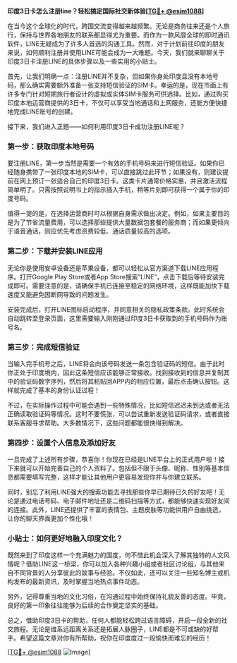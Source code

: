 **印度3日卡怎么注册line？轻松搞定国际社交新体验[[TG💪+ @esim1088](https://t.me/s/esim1088)]**

在当今这个全球化的时代，跨国交流变得越来越频繁。无论是商务往来还是个人旅行，保持与世界各地朋友的联系都显得尤为重要。而作为一款风靡全球的即时通讯软件，LINE无疑成为了许多人首选的沟通工具。然而，对于计划前往印度的朋友来说，如何顺利注册并使用LINE可能会成为一大难题。今天，我们就来聊聊关于印度3日卡注册LINE的具体步骤以及一些实用的小贴士。

首先，让我们明确一点：注册LINE并不复杂，但如果你身处印度且没有本地号码，那么确实需要额外准备一张支持短信验证的SIM卡。幸运的是，现在市面上有许多专门针对短期旅行者设计的虚拟或实体SIM卡服务可供选择。比如，通过购买印度本地运营商提供的3日卡，不仅可以享受当地通话和上网服务，还能方便快捷地完成LINE账号的创建。

接下来，我们进入正题——如何利用印度3日卡成功注册LINE呢？

### 第一步：获取印度本地号码

要注册LINE，第一步当然是需要一个有效的手机号码来进行短信验证。如果你已经随身携带了一张印度本地的SIM卡，可以直接跳过此环节；如果没有，则建议提前在网上预订一张适合自己的印度3日卡。这类卡片通常价格实惠，并且激活流程简单明了。只需按照说明书上的指示插入手机，稍等片刻即可获得一个属于你的印度号码。

值得一提的是，在选择运营商时可以根据自身需求做出决定。例如，如果主要目的是为了节省流量费用，可以选择那些提供大量数据包套餐的服务商；而如果更倾向于语音通话，则应优先考虑资费较低、通话质量较高的选项。

### 第二步：下载并安装LINE应用

无论你是使用安卓设备还是苹果设备，都可以轻松从官方渠道下载LINE应用程序。打开Google Play Store或者App Store搜索“LINE”，点击下载后等待安装完成即可。需要注意的是，请确保手机已连接至稳定的网络环境，这样既能加快下载速度又能避免因断网导致的问题发生。

安装完成后，打开LINE图标启动程序，并同意相关的隐私政策条款。此时系统会自动跳转至登录页面，这里需要输入刚刚通过印度3日卡获取到的手机号码作为账号名。

### 第三步：完成短信验证

当输入完手机号之后，LINE将会向该号码发送一条包含验证码的短信。由于此时你正处于印度境内，因此这条短信应该能够正常接收。找到接收到的信息并复制其中的验证码数字序列，然后将其粘贴回APP内的相应位置，最后点击确认按钮。这样就完成了基本的身份认证过程！

不过，在实际操作过程中可能会遇到一些特殊情况，比如短信迟迟未到达或者无法正确读取验证码等情况。这时不要慌张，可以尝试重新发送验证码请求，或者直接联系客服寻求帮助。大多数情况下，这些问题都能很快得到解决。

### 第四步：设置个人信息及添加好友

一旦完成了上述所有步骤，恭喜你！你现在已经是LINE平台上的正式用户啦！接下来就可以开始完善自己的个人资料了。包括但不限于头像、昵称、性别等基本信息都需要填写完整，这样才能让其他用户更容易发现你并与你建立联系。

同时，别忘了利用LINE强大的搜索功能去寻找那些你早已期待已久的好友吧！无论是通过电话号码、电子邮件地址还是二维码扫描等方式，都能够快速实现好友间的连接。此外，LINE还提供了丰富的表情包、主题皮肤等功能供用户自由挑选，让你的聊天界面更加个性化哦！

### 小贴士：如何更好地融入印度文化？

既然来到了印度这样一个充满魅力的国度，何不借此机会深入了解其独特的人文风情呢？借助LINE这一桥梁，你可以加入各种兴趣小组或者社区讨论组，与其他来自不同背景的人分享彼此的故事与经验。不仅如此，还可以关注一些知名博主或机构发布的最新资讯，及时掌握当地热点事件动态。

另外，记得尊重当地的文化习俗，在沟通过程中始终保持礼貌友善的态度。毕竟，良好的第一印象往往能够为后续的合作奠定坚实的基础。

总之，借助印度3日卡的帮助，任何人都能轻松跨过语言障碍，开启一段全新的社交旅程。无论是维系远距离关系还是拓展人脉圈子，LINE都是不可或缺的好帮手。希望这篇文章对你有所帮助，祝你在印度度过一段愉快而难忘的经历！

[[TG💪+ @esim1088](https://t.me/s/esim1088) ![Image](https://i.postimg.cc/4NQfJmqS/Snipaste-2025-05-13-00-14-12.png)]